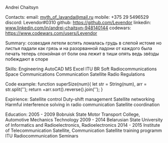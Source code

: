 Andrei Chaitsyn

Contacts:
email: myth_of_lavanda@mail.ru
mobile: +375 29 5496529
discord: Levendor#0310
github: https://github.com/Levendor
linkedin: www.linkedin.com/in/andrei-chaitsyn-948140144
codewars: https://www.codewars.com/users/Levendor

Summary:
созвездия летели вспять
ломалась грудь в слепой истоме
но листья падали как грязь
и на разорванной ладони
от каждого была печать
теперь спокойная от боли
она лежит в тиши опять
ведь звёзды побеждают в споре

Skills:
Engineering
AutoCAD
MS Excel
ITU BR Soft
Radiocommunications
Space Communications
Communication Satellite
Radio Regulations

Code example:
function superSize(num){
  let str = String(num),
      arr = str.split('');
  return +arr.sort().reverse().join('');
}

Expirience:
Satellite control
Duty-shift management
Satellite networking
Harmful interference solving in radio communication
Satellite coordination

Education:
2005 - 2009 Bobruisk State Motor Transport College, Automotive Mechanics Technology
2009 - 2014 Belarusian State University of Informatics and Radioelectronics, Radioelectronics
2014 - 2015 Institute of Telecommunication Satellite, Communication Satellite training programm
ITU Radiocommunication Seminars